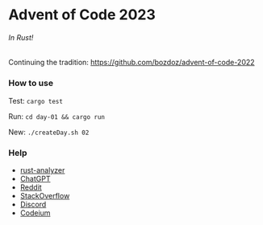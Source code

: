 # Advent of Code 2023

###### In Rust!

Continuing the tradition: https://github.com/bozdoz/advent-of-code-2022

### How to use

Test: `cargo test`

Run: `cd day-01 && cargo run`

New: `./createDay.sh 02`

### Help

- [rust-analyzer](https://marketplace.visualstudio.com/items?itemName=rust-lang.rust-analyzer)
- [ChatGPT](https://chat.openai.com)
- [Reddit](https://reddit.com/r/adventofcode)
- [StackOverflow](https://stackoverflow.com/questions/tagged/rust)
- [Discord](https://discord.com/invite/rust-lang-community)
- [Codeium](https://codeium.com/)
